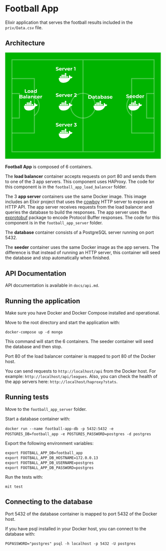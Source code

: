 # Football App

Elixir application that serves the football results included in the `priv/Data.csv` file.

## Architecture

![](architecture.png)

**Football App** is composed of 6 containers.

The **load balancer** container accepts requests on port 80 and sends them to one of the 3 app servers.
This component uses HAProxy.
The code for this component is in the `football_app_load_balancer` folder.

The 3 **app server** containers use the same Docker image.
This image includes an Elixir project that uses the [cowboy](https://hex.pm/packages/cowboy) HTTP server to expose an HTTP API.
The app server receives requests from the load balancer and queries the database to build the responses.
The app server uses the [exprotobuf](https://hex.pm/packages/exprotobuf) package to encode Protocol Buffer responses.
The code for this component is in the `football_app_server` folder.

The **database** container consists of a PostgreSQL server running on port 5432.

The **seeder** container uses the same Docker image as the app servers.
The difference is that instead of running an HTTP server, this container will seed the database and stop automatically when finished.

## API Documentation

API documentation is available in `docs/api.md`.

## Running the application

Make sure you have Docker and Docker Compose installed and operational.

Move to the root directory and start the application with:

```
docker-compose up -d mongo
```

This command will start the 6 containers.
The seeder container will seed the database and then stop.

Port 80 of the load balancer container is mapped to port 80 of the Docker host.

You can send requests to `http://localhost/api` from the Docker host.
For example: `http://localhost/api/leagues`.
Also, you can check the health of the app servers here: `http://localhost/haproxy?stats`.

## Running tests

Move to the `football_app_server` folder.

Start a database container with:

`docker run --name football-app-db -p 5432:5432 -e POSTGRES_DB=football_app -e POSTGRES_PASSWORD=postgres -d postgres`

Export the following environment variables:

```
export FOOTBALL_APP_DB=football_app
export FOOTBALL_APP_DB_HOSTNAME=172.0.0.13
export FOOTBALL_APP_DB_USERNAME=postgres
export FOOTBALL_APP_DB_PASSWORD=postgres
```

Run the tests with:

```
mit test
```

## Connecting to the database

Port 5432 of the database container is mapped to port 5432 of the Docker host.

If you have psql installed in your Docker host, you can connect to the database with:

```
PGPASSWORD="postgres" psql -h localhost -p 5432 -U postgres
```
